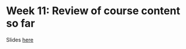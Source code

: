 # Week 11: Review of course content so far

Slides [here](https://docs.google.com/presentation/d/1iIBa-lRgrowlBVG4kk9cXGP-gMmSKjEyKxHGHBxmyGk/edit#slide=id.g547643713a_0_7)